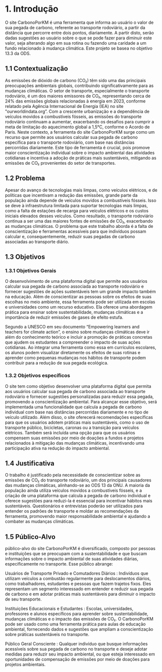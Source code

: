 # 1. Introdução

O site CarbonoPorKM é uma ferramenta que informa ao usuário o valor de sua pegada de carbono, referente ao transporte rodoviário, a partir da distância que percorre entre dois pontos, diariamente. A partir disto, serão dadas sugestões ao usuário sobre o que se pode fazer para diminuir este valor, seja alterando algo em sua rotina ou fazendo uma caridade a um fundo relacionado à mudança climática. Este projeto se basea no objetivo 13.3 da ODS.

## 1.1 Contextualização

As emissões de dióxido de carbono (CO₂) têm sido uma das principais preocupações ambientais globais, contribuindo significativamente para as mudanças climáticas. O setor de transporte, especialmente o transporte rodoviário, é um dos maiores emissores de CO₂, representando cerca de 24% das emissões globais relacionadas à energia em 2023, conforme relatado pela Agência Internacional de Energia (IEA) no site "ourworldindata.org”. Com a crescente urbanização e a dependência de veículos movidos a combustíveis fósseis, as emissões do transporte rodoviário continuam a aumentar, exacerbando os desafios para cumprir a meta de limitação do aquecimento global a 1,5°C, conforme o Acordo de Paris.
Neste contexto, a ferramenta do site CarbonoPorKM surge como um recurso que permite aos usuários calcular sua pegada de carbono específica para o transporte rodoviário, com base nas distâncias percorridas diariamente. Este tipo de ferramenta é crucial, pois promove maior conscientização individual sobre o impacto ambiental das atividades cotidianas e incentiva a adoção de práticas mais sustentáveis, mitigando as emissões de CO₂ provenientes do setor de transportes.

## 1.2 Problema

Apesar do avanço de tecnologias mais limpas, como veículos elétricos, e de políticas que incentivam a redução das emissões, grande parte da população ainda depende de veículos movidos a combustíveis fósseis. Isso se deve à infraestrutura limitada para suportar tecnologias mais limpas, como a falta de estações de recarga para veículos elétricos e os custos iniciais elevados desses veículos. Como resultado, o transporte rodoviário continua a ser uma das maiores fontes de emissões de CO₂, exacerbando as mudanças climáticas. O problema que este trabalho aborda é a falta de conscientização e ferramentas acessíveis para que indivíduos possam calcular e, consequentemente, reduzir suas pegadas de carbono associadas ao transporte diário. 

## 1.3 Objetivos

### 1.3.1 Objetivos Gerais

O desenvolvimento de uma plataforma digital que permite aos usuários calcular sua pegada de carbono associada ao transporte rodoviário e fornecer sugestões de ações sustentáveis ​​tem um grande impacto também na educação. Além de conscientizar as pessoas sobre os efeitos de suas escolhas no meio ambiente, essa ferramenta pode ser utilizada em escolas e universidades como um recurso educativo. Ela oferece uma abordagem prática para ensinar sobre sustentabilidade, mudanças climáticas e a importância de reduzir emissões de gases de efeito estufa.

Segundo a UNESCO em seu documento “Empowering learners and teachers for climate action”, o ensino sobre mudanças climáticas deve ir além do conhecimento teórico e incluir a promoção de práticas concretas que ajudem os estudantes a compreender o impacto de suas ações cotidianas. Ao integrar uma ferramenta como essa em currículos escolares, os alunos podem visualizar diretamente os efeitos de suas rotinas e aprender como pequenas mudanças nos hábitos de transporte podem contribuir para a redução de sua pegada ecológica.

### 1.3.2 Objetivos específicos

O site tem como objetivo desenvolver uma plataforma digital que permita aos usuários calcular sua pegada de carbono associada ao transporte rodoviário e fornecer sugestões personalizadas para reduzir essa pegada, promovendo a conscientização ambiental. Para alcançar esse objetivo, será implementada uma funcionalidade que calcula a pegada de carbono individual com base nas distâncias percorridas diariamente e no tipo de veículo utilizado. Além disso, o site oferecerá recomendações específicas para que os usuários adotem práticas mais sustentáveis, como o uso de transporte público, bicicletas, caronas ou a transição para veículos elétricos. Também será incluída uma opção para que os usuários compensem suas emissões por meio de doações a fundos e projetos relacionados à mitigação das mudanças climáticas, incentivando uma participação ativa na redução do impacto ambiental.


## 1.4 Justificativa

O trabalho é justificado pela necessidade de conscientizar sobre as emissões de CO₂ do transporte rodoviário, um dos principais causadores das mudanças climáticas, alinhando-se ao ODS 13 da ONU. A maioria da população ainda utiliza veículos movidos a combustíveis fósseis, e a criação de uma plataforma que calcula a pegada de carbono individual e oferece sugestões para reduzi-la é essencial para incentivar hábitos mais sustentáveis. Questionários e entrevistas poderão ser utilizados para entender os padrões de transporte e moldar as recomendações da ferramenta, promovendo maior responsabilidade ambiental e ajudando a combater as mudanças climáticas.

## 1.5 Público-Alvo

 público-alvo do site CarbonoPorKM é diversificado, composto por pessoas e instituições que se preocupam com a sustentabilidade e que buscam informações sobre o impacto ambiental de suas atividades diárias, especificamente no transporte. Esse público abrange:

Usuários de Transporte Privado e Comutadores Diários : Indivíduos que utilizam veículos a combustão regularmente para deslocamentos diários, como trabalhadores, estudantes e pessoas que fazem trajetos fixos. Eles representam um segmento interessado em entender e reduzir sua pegada de carbono e em adotar práticas mais sustentáveis ​​para diminuir o impacto de seu transporte.

Instituições Educacionais e Estudantes : Escolas, universidades, professores e alunos específicos para aprender sobre sustentabilidade, mudanças climáticas e o impacto das emissões de CO₂. O CarbonoPorKM pode ser usado como uma ferramenta prática para aulas de educação ambiental, fornecendo dados e sugestões que ampliam a conscientização sobre práticas sustentáveis ​​no transporte.

Público Geral Consciente : Qualquer indivíduo que busque informações acessíveis sobre sua pegada de carbono no transporte e deseje adotar medidas para reduzir seu impacto ambiental, ou que esteja interessado em oportunidades de compensação de emissões por meio de doações para projetos ambientais.
